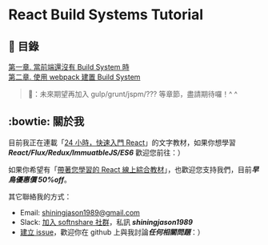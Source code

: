 # React Build Systems Tutorial


## :scroll: 目錄

[第一章. 當前端還沒有 Build System 時](https://github.com/shiningjason1989/react-build-systems-tutorial/tree/master/1_default)  
[第二章. 使用 webpack 建置 Build System](https://github.com/shiningjason1989/react-build-systems-tutorial/tree/master/2_webpack)

> :loudspeaker:：未來期望再加入 gulp/grunt/jspm/??? 等章節，盡請期待囉！^ ^


## :bowtie: 關於我

目前我正在連載「[24 小時，快速入門 React](https://github.com/shiningjason1989/react-quick-tutorial)」的文字教材，如果你想學習 ***React/Flux/Redux/ImmuatbleJS/ES6*** 歡迎您前往：）

如果你希望有「[帶著您學習的 React 線上綜合教材](https://4cats.teachable.com/courses/24hrs-react-101)」，也歡迎您支持我們，目前***早鳥優惠價 50%off***。

其它聯絡我的方式：

- Email: shiningjason1989@gmail.com
- Slack: [加入 softnshare 社群](https://softnshare.wordpress.com/slack/)，私訊 ***shiningjason1989***
- [建立 issue](https://github.com/shiningjason1989/react-build-systems-tutorial/issues/new)，歡迎你在 github 上與我討論***任何相關問題***：）
